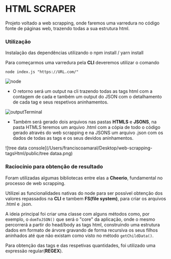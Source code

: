 HTML SCRAPER 
==============================

Projeto voltado a web scrapping, onde faremos uma varredura no código fonte de páginas web, trazendo todas a  sua estrutura html. 

### Utilização

Instalação das dependências utilizando o npm install / yarn install

Para começarmos uma varredura pela **CLI** deveremos utilizar o comando 

`node index.js "https://URL.com/"`

![node](/Users/franciscoamaral/Desktop/web-scrapping-tagsHtml/public/node.png)

- O retorno será um output na cli trazendo todas as tags html com a contagem de cada e também um output do JSON com o detalhamento de cada tag e seus respetivos aninhamentos.

![outputTerminal](/Users/franciscoamaral/Desktop/web-scrapping-tagsHtml/public/outputTerminal.png)

- Também será gerado dois arquivos nas pastas **HTMLS** e **JSONS**, na pasta HTMLS teremos um arquivo .html com a cópia de todo o código gerado através do web scrapping e na JSONS um arquivo .json com os dados de todas as tags e os seus devidos aninhamentos.

![tree data console](/Users/franciscoamaral/Desktop/web-scrapping-tagsHtml/public/tree dataa.png)





### Raciocínio para obtenção de resultado

Foram utilizadas algumas bibliotecas entre elas a **Cheerio**, fundamental no processo de web scrapping.

Utilizei as funcionalidades nativas do node para ser possível obtenção dos valores repassados na **CLI** e tambem  **FS(file system)**, para criar os arquivos .html e .json.

A ideia principal foi criar uma classe com alguns métodos como, por exemplo, o  `domToJSON()` que será o "core" da aplicação, onde o mesmo percorrerá a partir do head/body as tags html, construindo uma estrutura dados em formato de árvore gravando de forma recursiva os seus filhos aninhados até que não existam como visto no método `getChildData()`.

Para obtenção das tags e das respetivas quantidades, foi utilizado uma expressão regular(**REGEX**).
